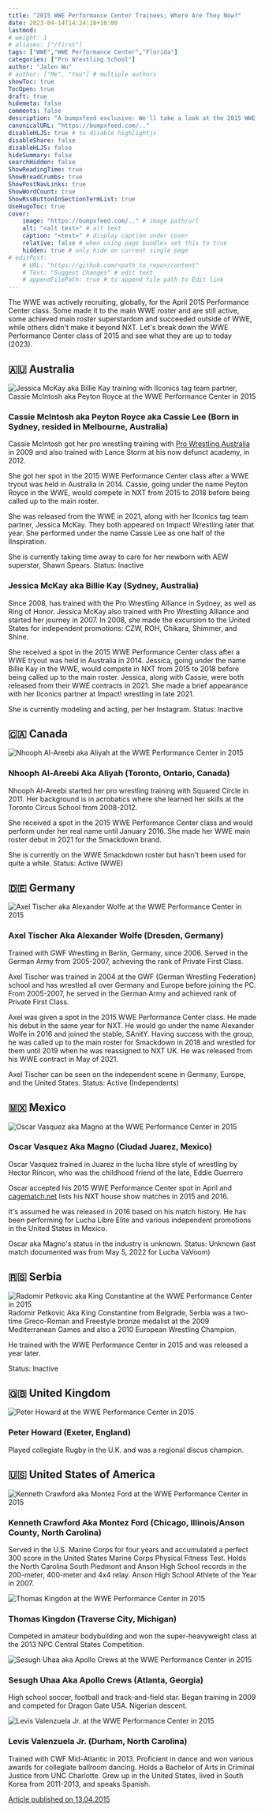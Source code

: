 ```yaml
---
title: "2015 WWE Performance Center Trainees; Where Are They Now?"
date: 2023-04-14T14:24:28+10:00
lastmod:
# weight: 1
# aliases: ["/first"]
tags: ["WWE","WWE Performance Center","Florida"]
categories: ["Pro Wrestling School"]
author: "Jalen Wu"
# author: ["Me", "You"] # multiple authors
showToc: true
TocOpen: true
draft: true
hidemeta: false
comments: false
description: "A bumpxfeed exclusive: We'll take a look at the 2015 WWE Performance Center trainees' professional wrestling careers from training to where they are now."
canonicalURL: "https://bumpxfeed.com/.."
disableHLJS: true # to disable highlightjs
disableShare: false
disableHLJS: false
hideSummary: false
searchHidden: false
ShowReadingTime: true
ShowBreadCrumbs: true
ShowPostNavLinks: true
ShowWordCount: true
ShowRssButtonInSectionTermList: true
UseHugoToc: true
cover:
    image: "https://bumpxfeed.com/.." # image path/url
    alt: "<alt text>" # alt text
    caption: "<text>" # display caption under cover
    relative: false # when using page bundles set this to true
    hidden: true # only hide on current single page
# editPost:
    # URL: "https://github.com/<path_to_repo>/content"
    # Text: "Suggest Changes" # edit text
    # appendFilePath: true # to append file path to Edit link
---
```


The WWE was actively recruiting, globally, for the April 2015 Performance Center class. Some made it to the main WWE roster and are still active, some achieved main roster superstardom and succeeded outside of WWE, while others didn't make it beyond NXT. Let's break down the WWE Performance Center class of 2015 and see what they are up to today (2023).

## 🇦🇺 Australia

![Jessica McKay aka Billie Kay training with IIconics tag team partner, Cassie McIntosh aka Peyton Royce at the WWE Performance Center in 2015](pc-peyton-billie.jpg)
### Cassie McIntosh aka Peyton Royce aka Cassie Lee (Born in Sydney, resided in Melbourne, Australia)

Cassie McIntosh got her pro wrestling training with [Pro Wrestling Australia](https://www.prowrestlingaustralia.com.au) in 2009 and also trained with Lance Storm at his now defunct academy, in 2012. 

She got her spot in the 2015 WWE Performance Center class after a WWE tryout was held in Australia in 2014. Cassie, going under the name Peyton Royce in the WWE, would compete in NXT from 2015 to 2018 before being called up to the main roster.

She was released from the WWE in 2021, along with her IIconics tag team partner, Jessica McKay. They both appeared on Impact! Wrestling later that year. She performed under the name Cassie Lee as one half of the IInspiration.

She is currently taking time away to care for her newborn with AEW superstar, Shawn Spears.
Status: Inactive

### Jessica McKay aka Billie Kay (Sydney, Australia)
Since 2008, has trained with the Pro Wrestling Alliance in Sydney, as well as Ring of Honor.
Jessica McKay also trained with Pro Wrestling Alliance and started her journey in 2007. In 2008, she made the excursion to the United States for independent promotions: CZW, ROH, Chikara, Shimmer, and Shine.

She received a spot in the 2015 WWE Performance Center class after a WWE tryout was held in Australia in 2014. Jessica, going under the name Billie Kay in the WWE, would compete in NXT from 2015 to 2018 before being called up to the main roster. Jessica, along with Cassie, were both released from their WWE contracts in 2021. She made a brief appearance with her IIconics partner at Impact! wrestling in late 2021.

She is currently modeling and acting, per her Instagram.
Status: Inactive

## 🇨🇦 Canada 
![Nhooph Al-Areebi aka Aliyah at the WWE Performance Center in 2015](nhooph.jpg)
### Nhooph Al-Areebi Aka Aliyah (Toronto, Ontario, Canada)

Nhooph Al-Areebi started her pro wrestling training with Squared Circle in 2011. Her background is in acrobatics where she learned her skills at the Toronto Circus School from 2008-2012.

She received a spot in the 2015 WWE Performance Center class and would perform under her real name until January 2016. She made her WWE main roster debut in 2021 for the Smackdown brand.

She is currently on the WWE Smackdown roster but hasn't been used for quite a while.
Status: Active (WWE)

## 🇩🇪 Germany
![Axel Tischer aka Alexander Wolfe at the WWE Performance Center in 2015](axel.jpg)
### Axel Tischer Aka Alexander Wolfe (Dresden, Germany) 
Trained with GWF Wrestling in Berlin, Germany, since 2006. Served in the German Army from 2005-2007, achieving the rank of Private First Class.

Axel Tischer was trained in 2004 at the GWF (German Wrestling Federation) school and has wrestled all over Germany and Europe before joining the PC. From 2005-2007, he served in the German Army and achieved rank of Private First Class.

Axel was given a spot in the 2015 WWE Performance Center class. He made his debut in the same year for NXT. He would go under the name Alexander Wolfe in 2016 and joined the stable, SAnitY. Having success with the group, he was called up to the main roster for Smackdown in 2018 and wrestled for them until 2019 when he was reassigned to NXT UK. He was released from his WWE contract in May of 2021.

Axel Tischer can be seen on the independent scene in Germany, Europe, and the United States.
Status: Active (Independents)

## 🇲🇽 Mexico
![Oscar Vasquez aka Magno at the WWE Performance Center in 2015](oscar.jpg)
### Oscar Vasquez Aka Magno (Ciudad Juarez, Mexico) 
Oscar Vasquez trained in Juarez in the lucha libre style of wrestling by Hector Rincon, who was the childhood friend of the late, Eddie Guerrero

Oscar accepted his 2015 WWE Performance Center spot in April and [cagematch.net](https://www.cagematch.net/?id=2&nr=5334&page=4) lists his NXT house show matches in 2015 and 2016.

It's assumed he was released in 2016 based on his match history. He has been performing for Lucha Libre Elite and various independent promotions in the United States in Mexico.

Oscar aka Magno's status in the industry is unknown.
Status: Unknown (last match documented was from May 5, 2022 for Lucha VaVoom)

## 🇷🇸 Serbia
![Radomir Petkovic aka King Constantine at the WWE Performance Center in 2015](radomir.webp)
Radomir Petkovic Aka King Constantine from Belgrade, Serbia was a two-time Greco-Roman and Freestyle bronze medalist at the 2009 Mediterranean Games and also a 2010 European Wrestling Champion. 

He trained with the WWE Performance Center in 2015 and was released a year later.

Status: Inactive

## 🇬🇧 United Kingdom
![Peter Howard at the WWE Performance Center in 2015](peterhoward.png)
### Peter Howard (Exeter, England)
Played collegiate Rugby in the U.K. and was a regional discus champion.

## 🇺🇸 United States of America
![Kenneth Crawford aka Montez Ford at the WWE Performance Center in 2015](kenneth.jpg)
### Kenneth Crawford Aka Montez Ford (Chicago, Illinois/Anson County, North Carolina) 
Served in the U.S. Marine Corps for four years and accumulated a perfect 300 score in the United States Marine Corps Physical Fitness Test. Holds the North Carolina South Piedmont and Anson High School records in the 200-meter, 400-meter and 4x4 relay. Anson High School Athlete of the Year in 2007.

![Thomas Kingdon at the WWE Performance Center in 2015](thomas.jpg)
### Thomas Kingdon (Traverse City, Michigan)
Competed in amateur bodybuilding and won the super-heavyweight class at the 2013 NPC Central States Competition.

![Sesugh Uhaa aka Apollo Crews at the WWE Performance Center in 2015](sesugh.jpg)
### Sesugh Uhaa Aka Apollo Crews (Atlanta, Georgia)
High school soccer, football and track-and-field star. Began training in 2009 and competed for Dragon Gate USA. Nigerian descent.

![Levis Valenzuela Jr. at the WWE Performance Center in 2015](levis.jpg)
### Levis Valenzuela Jr. (Durham, North Carolina) 
Trained with CWF Mid-Atlantic in 2013. Proficient in dance and won various awards for collegiate ballroom dancing. Holds a Bachelor of Arts in Criminal Justice from UNC Charlotte. Grew up in the United States, lived in South Korea from 2011-2013, and speaks Spanish.

[Article published on 13.04.2015](https://www.wwe.com/shows/wwenxt/wwe-performance-center-welcomes-new-class-of-recruits)
